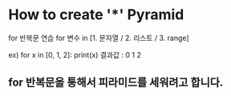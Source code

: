 # How to create '*' Pyramid
for 반복문 연습
for 변수 in [1. 문자열 / 2. 리스트 / 3. range]

ex) for x in [0, 1, 2]:
      print(x)
        결과값 : 0
                 1
                 2
                 
## for 반복문을 통해서 피라미드를 세워려고 합니다. 
